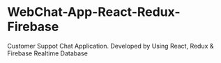 # WebChat-App-React-Redux-Firebase
Customer Suppot Chat Application. Developed by Using React, Redux & Firebase Realtime Database
